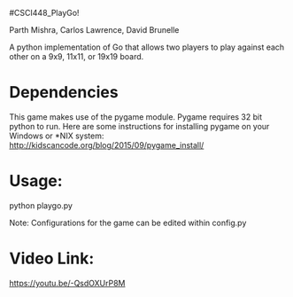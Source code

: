 #CSCI448_PlayGo!

Parth Mishra, Carlos Lawrence, David Brunelle

A python implementation of Go that allows two players to play against each other on a 9x9, 11x11, or 19x19 board.

# Dependencies

This game makes use of the pygame module. Pygame requires 32 bit python to run. Here are some instructions for installing pygame on your Windows or *NIX system: http://kidscancode.org/blog/2015/09/pygame_install/

# Usage:

python playgo.py

Note: Configurations for the game can be edited within config.py


# Video Link:
https://youtu.be/-QsdOXUrP8M